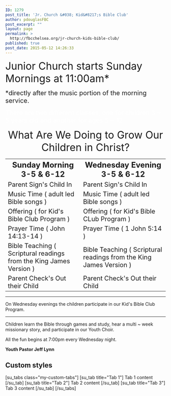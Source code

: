 ```yaml
---
ID: 1279
post_title: 'Jr. Church &#038; Kid&#8217;s Bible Club'
author: pdouglasFBC
post_excerpt: ""
layout: page
permalink: >
  http://fbcchelsea.org/jr-church-kids-bible-club/
published: true
post_date: 2015-05-12 14:26:33
---
```

<p><span style="font-size: 32px;">Junior Church starts Sunday Mornings at 11:00am*</span></p><p><span style="font-size: 20px;">*directly after the music portion of the morning service.</span></p><p><span style="font-size: 20px; color: #ffffff;">There are two different classes, one for children 3 ~ 5 years old and another for ages 5 ~ 12.</span></p><p style="text-align: center;"><span style="font-size: 32px;">What Are We Doing to Grow Our Children in Christ?</span></p><table><tbody><tr class="even"><th><span style="font-size: 24px;">Sunday Morning 3-5 &amp; 6-12</span></th><th><span style="font-size: 24px;">Wednesday Evening 3-5 &amp; 6-12</span></th></tr><tr><td><span style="font-size: 20px;">Parent Sign's Child In</span></td><td><span style="font-size: 20px;">Parent Sign's Child In</span></td></tr><tr><td><span style="font-size: 20px;">Music Time ( adult led Bible songs )</span></td><td><span style="font-size: 20px;">Music Time ( adult led Bible songs )</span></td></tr><tr><td><span style="font-size: 20px;">Offering ( for Kid's Bible Club Program )</span></td><td><span style="font-size: 20px;">Offering ( for Kid's Bible CLub Program )</span></td></tr><tr><td><span style="font-size: 20px;">Prayer Time ( John 14:13-14 )</span></td><td><span style="font-size: 20px;">Prayer Time ( 1 John 5:14 )</span></td></tr><tr><td><span style="font-size: 20px;">Bible Teaching ( Scriptural readings from the King James Version )</span></td><td><span style="font-size: 20px;">Bible Teaching ( Scriptural readings from the King James Version )</span></td></tr><tr><td><span style="font-size: 20px;">Parent Check's Out their Child</span></td><td><span style="font-size: 20px;">Parent Check's Out their Child</span></td></tr></tbody></table><hr class="church-rule" /><p>On Wednesday evenings the children participate in our Kid's Bible Club Program.</p><hr class="church-rule" /><p>Children learn the Bible through games and study, hear a multi ~ week missionary story, and participate in our Youth Choir.</p><p>All the fun begins at 7:00pm every Wednesday night.</p><p><strong>Youth Pastor Jeff Lynn</strong></p>
<h2>Custom styles</h2>

[su_tabs class="my-custom-tabs"]
  [su_tab title="Tab 1"] Tab 1 content [/su_tab]
  [su_tab title="Tab 2"] Tab 2 content [/su_tab]
  [su_tab title="Tab 3"] Tab 3 content [/su_tab]
[/su_tabs]

<!--
  IMPORTANT
  You need to add this CSS code to the custom CSS editor at plugin settings page
-->
<style>
  .su-tabs.my-custom-tabs { background-color: #84ADEA }
  .su-tabs.my-custom-tabs .su-tabs-nav span { font-size: 1.3em }
  .su-tabs.my-custom-tabs .su-tabs-nav span.su-tabs-current { background-color: #EDFAFF }
  .su-tabs.my-custom-tabs .su-tabs-pane {
    padding: 1em;
    font-size: 1.3em;
    background-color: #EDFAFF;
  }
</style>